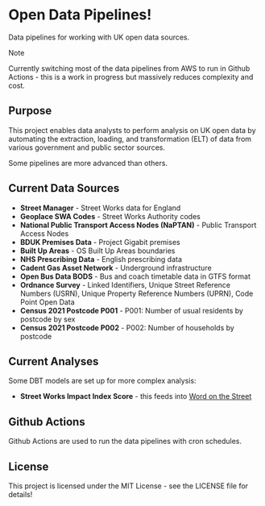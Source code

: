 # Open Data Pipelines!

Data pipelines for working with UK open data sources.

> [!NOTE]
> Currently switching most of the data pipelines from AWS to run in Github Actions - this is a work in progress but massively reduces complexity and cost.

## Purpose

This project enables data analysts to perform analysis on UK open data by automating the extraction, loading, and transformation (ELT) of data from various government and public sector sources.

Some pipelines are more advanced than others.

## Current Data Sources

- **Street Manager** - Street Works data for England
- **Geoplace SWA Codes** - Street Works Authority codes
- **National Public Transport Access Nodes (NaPTAN)** - Public Transport Access Nodes
- **BDUK Premises Data** - Project Gigabit premises
- **Built Up Areas** - OS Built Up Areas boundaries
- **NHS Prescribing Data** - English prescribing data
- **Cadent Gas Asset Network** - Underground infrastructure
- **Open Bus Data BODS** - Bus and coach timetable data in GTFS format
- **Ordnance Survey** - Linked Identifiers, Unique Street Reference Numbers (USRN), Unique Property Reference Numbers (UPRN), Code Point Open Data
- **Census 2021 Postcode P001** - P001: Number of usual residents by postcode by sex
- **Census 2021 Postcode P002** - P002: Number of households by postcode

## Current Analyses

Some DBT models are set up for more complex analysis:

- **Street Works Impact Index Score** - this feeds into [Word on the Street](https://word-on-the-street.evidence.app)

## Github Actions

Github Actions are used to run the data pipelines with cron schedules.

## License

This project is licensed under the MIT License - see the LICENSE file for details!
